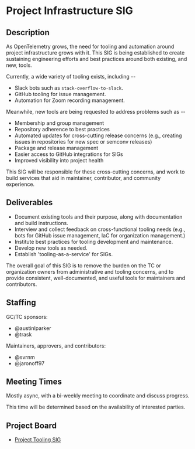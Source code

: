 # Project Infrastructure SIG

## Description

As OpenTelemetry grows, the need for tooling and automation around project
infrastructure grows with it. This SIG is being established to create sustaining
engineering efforts and best practices around both existing, and new, tools.

Currently, a wide variety of tooling exists, including --

- Slack bots such as `stack-overflow-to-slack`.
- GitHub tooling for issue management.
- Automation for Zoom recording management.

Meanwhile, new tools are being requested to address problems such as --

- Membership and group management
- Repository adherence to best practices
- Automated updates for cross-cutting release concerns (e.g., creating issues in
  repositories for new spec or semconv releases)
- Package and release management
- Easier access to GitHub integrations for SIGs
- Improved visibility into project health

This SIG will be responsible for these cross-cutting concerns, and work to
build services that aid in maintainer, contributor, and community experience.

## Deliverables

- Document existing tools and their purpose, along with documentation and build
  instructions.
- Interview and collect feedback on cross-functional tooling needs (e.g., bots
  for GitHub issue management, IaC for organization management.)
- Institute best practices for tooling development and maintenance.
- Develop new tools as needed.
- Establish 'tooling-as-a-service' for SIGs.

The overall goal of this SIG is to remove the burden on the TC or organization
owners from administrative and tooling concerns, and to provide consistent,
well-documented, and useful tools for maintainers and contributors.

## Staffing

GC/TC sponsors:

- @austinlparker
- @trask

Maintainers, approvers, and contributors:

- @svrnm
- @jaronoff97

## Meeting Times

Mostly async, with a bi-weekly meeting to coordinate and discuss progress.

This time will be determined based on the availability of interested parties.

## Project Board

- [Project Tooling SIG](https://github.com/orgs/open-telemetry/projects/91/views/1)
